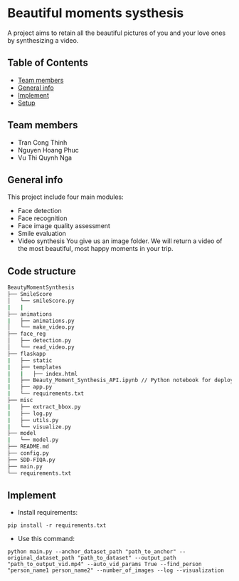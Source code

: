 # Beautiful moments systhesis
A project aims to retain all the beautiful pictures of you and your love ones by synthesizing a video.

## Table of Contents
* [Team members](#team-members)
* [General info](#general-info)
* [Implement](#implement)
* [Setup](#setup)

## Team members
- Tran Cong Thinh
- Nguyen Hoang Phuc
- Vu Thi Quynh Nga

## General info
This project include four main modules:
- Face detection
- Face recognition
- Face image quality assessment
- Smile evaluation
- Video synthesis
You give us an image folder. We will return a video of the most beautiful, most happy moments in your trip.

## Code structure
```bash
BeautyMomentSynthesis
├── SmileScore
│   └── smileScore.py
|   |   
├── animations
|   ├── animations.py
│   └── make_video.py
├── face_reg
│   ├── detection.py  
│   └── read_video.py
├── flaskapp
|   ├── static
|   ├── templates
|   |   ├── index.html
|   ├── Beauty_Moment_Synthesis_API.ipynb // Python notebook for deploying the API in Google Colaboratory
|   ├── app.py
|   └── requirements.txt
├── misc
|   ├── extract_bbox.py
|   ├── log.py
|   ├── utils.py
|   └── visualize.py
├── model
|   └── model.py
├── README.md
├── config.py
├── SDD-FIQA.py
├── main.py
└── requirements.txt
```

## Implement

- Install requirements:
```
pip install -r requirements.txt
```

- Use this command:

```
python main.py --anchor_dataset_path "path_to_anchor" --original_dataset_path "path_to_dataset" --output_path "path_to_output_vid.mp4" --auto_vid_params True --find_person "person_name1 person_name2" --number_of_images --log --visualization 
```


